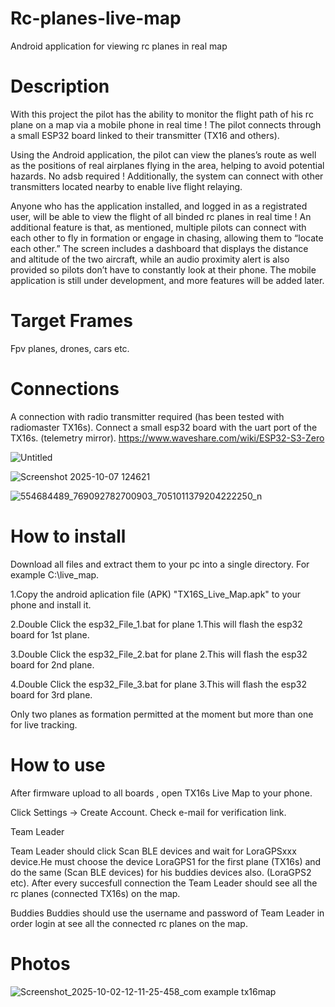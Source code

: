 # Rc-planes-live-map
Android application for viewing rc planes in real map

# Description

With this project the pilot has the ability to monitor the flight path of his rc plane on a map via a mobile phone in real time !
The pilot connects through a small ESP32 board linked to their transmitter (TX16 and others).

Using the Android application, the pilot can view the planes’s route as well as the positions of real airplanes flying in the area, helping to avoid potential hazards. No adsb required !
Additionally, the system can connect with other transmitters located nearby to enable live flight relaying.

Anyone who has the application installed, and logged in as a registrated user, will be able to view the flight of all binded rc planes in real time !
An additional feature is that, as mentioned, multiple pilots can connect with each other to fly in formation or engage in chasing, allowing them to “locate each other.” 
The screen includes a dashboard that displays the distance and altitude of the two aircraft, while an audio proximity alert is also provided so pilots don’t have to constantly look at their phone.
The mobile application is still under development, and more features will be added later.

# Target Frames  
Fpv planes, drones, cars  etc. 

# Connections
A connection with radio transmitter required (has been tested with radiomaster TX16s).
Connect a small esp32 board with the uart port of the TX16s. (telemetry mirror).
https://www.waveshare.com/wiki/ESP32-S3-Zero

![Untitled](https://github.com/user-attachments/assets/ed2c3375-fcf4-490c-9bae-6a5e4e2d6a97)

![Screenshot 2025-10-07 124621](https://github.com/user-attachments/assets/4522bbd9-6ea7-4dd8-a557-24255c06dc51)

![554684489_769092782700903_7051011379204222250_n](https://github.com/user-attachments/assets/c7002690-f13f-4fef-b4d2-5a4a5e5ac588)



# How to install
Download all files and extract them to your pc into a single directory. For example C:\\live_map.

1.Copy the android aplication file (APK) "TX16S_Live_Map.apk" to your phone and install it.

2.Double Click the esp32_File_1.bat for plane 1.This will flash the esp32 board for 1st plane.

3.Double Click the esp32_File_2.bat for plane 2.This will flash the esp32 board for 2nd plane.

4.Double Click the esp32_File_3.bat for plane 3.This will flash the esp32 board for 3rd plane.

Only two planes as formation permitted at the moment but more than one for live tracking.

# How to use
After firmware upload to all boards , open TX16s Live Map to your phone.

Click Settings -> Create Account. Check e-mail for verification link.

Team Leader

  Team Leader should click Scan BLE devices and wait for LoraGPSxxx device.He must choose the device LoraGPS1 for the first plane (TX16s)
  and do the same (Scan BLE devices) for his  buddies devices also. (LoraGPS2 etc).
  After every succesfull connection the Team Leader should see all the rc planes (connected TX16s) on the map.

Buddies
  Buddies should use the username and password of Team Leader in order login at see all the connected rc planes on the map.  



# Photos



![Screenshot_2025-10-02-12-11-25-458_com example tx16map](https://github.com/user-attachments/assets/1c8875e0-9d4f-4cdd-a4b2-7fb37b2d34a8)






